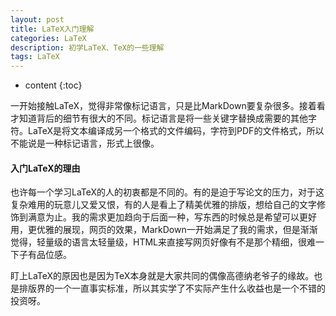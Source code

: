 ```yaml
---
layout: post
title: LaTeX入门理解
categories: LaTeX
description: 初学LaTeX、TeX的一些理解
tags: LaTeX
---
```


* content
{:toc}





一开始接触LaTeX，觉得非常像标记语言，只是比MarkDown要复杂很多。接着看才知道背后的细节有很大的不同。标记语言是将一些关键字替换成需要的其他字符。LaTeX是将文本编译成另一个格式的文件编码，字符到PDF的文件格式，所以不能说是一种标记语言，形式上很像。

#### 入门LaTeX的理由

也许每一个学习LaTeX的人的初衷都是不同的。有的是迫于写论文的压力，对于这复杂难用的玩意儿又爱又恨，有的人是看上了精美优雅的排版，想给自己的文字修饰到满意为止。我的需求更加趋向于后面一种，写东西的时候总是希望可以更好用，更优雅的展现，网页的效果，MarkDown一开始满足了我的需求，但是渐渐觉得，轻量级的语言太轻量级，HTML来直接写网页好像有不是那个精细，很难一下子有品位感。

盯上LaTeX的原因也是因为TeX本身就是大家共同的偶像高德纳老爷子的缘故。也是排版界的一个一直事实标准，所以其实学了不实际产生什么收益也是一个不错的投资呀。
